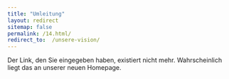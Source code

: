 ```yaml
---
title: "Umleitung"
layout: redirect
sitemap: false
permalink: /14.html/
redirect_to:  /unsere-vision/
---
```

Der Link, den Sie eingegeben haben, existiert nicht mehr. Wahrscheinlich liegt das an unserer neuen Homepage.

